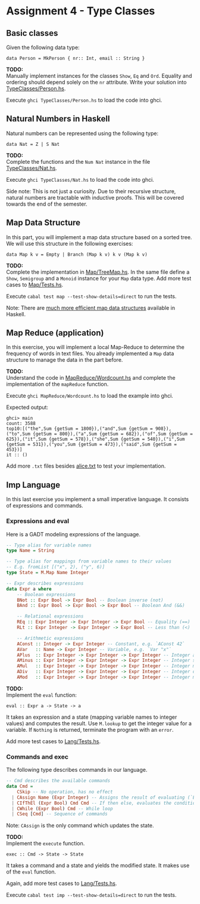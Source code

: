 # Assignment 4 - Type Classes

## Basic classes
Given the following data type:

`data Person = MkPerson { nr:: Int, email :: String }`

**TODO:**\
Manually implement instances for the classes `Show`, `Eq` and `Ord`. Equality and ordering should depend solely on the `nr` attribute. Write your solution into [TypeClasses/Person.hs](./TypeClasses/Person.hs).


Execute `ghci TypeClasses/Person.hs` to load the code into ghci.


## Natural Numbers in Haskell

Natural numbers can be represented using the following type:

`data Nat = Z | S Nat`

**TODO:**\
Complete the functions and the `Num Nat` instance in the file [TypeClasses/Nat.hs](./TypeClasses/Nat.hs).

Execute `ghci TypeClasses/Nat.hs` to load the code into ghci.

Side note: This is not just a curiosity. Due to their recursive structure, natural numbers are tractable with inductive proofs. This will be covered towards the end of the semester. 


## Map Data Structure
In this part, you will implement a map data structure based on a sorted tree.
We will use this structure in the following exercises:

`data Map k v = Empty | Branch (Map k v) k v (Map k v)`

**TODO:**\
Complete the implementation in [Map/TreeMap.hs](./Map/TreeMap.hs). In the same file define a 
`Show`, `Semigroup` and a `Monoid` instance for your `Map` data type. Add more test cases to [Map/Tests.hs](./Map/Tests.hs).

Execute `cabal test map --test-show-details=direct` to run the tests.

Note: There are [much more efficient map data structures](https://hackage.haskell.org/package/containers-0.7/docs/Data-Map-Strict.html) available in Haskell.


## Map Reduce (application)
In this exercise, you will implement a local Map-Reduce to determine the frequency of words in text files. You already implemented a `Map` data structure to manage the data in the part before.

**TODO:**\
Understand the code in [MapReduce/Wordcount.hs](./MapReduce/Wordcount.hs) and complete the implementation of the `mapReduce` function.

Execute `ghci MapReduce/Wordcount.hs` to load the example into ghci.

Expected output:
```
ghci> main
count: 3588
top10:[("the",Sum {getSum = 1800}),("and",Sum {getSum = 908}),("to",Sum {getSum = 800}),("a",Sum {getSum = 682}),("of",Sum {getSum = 625}),("it",Sum {getSum = 578}),("she",Sum {getSum = 540}),("i",Sum {getSum = 531}),("you",Sum {getSum = 473}),("said",Sum {getSum = 453})]
it :: ()
```

Add more `.txt` files besides [alice.txt](./alice.txt) to test your implementation.

## Imp Language
In this last exercise you implement a small imperative language. It consists of expressions and commands. 

### Expressions and eval
Here is a GADT modeling expressions of the language.

```haskell
-- Type alias for variable names
type Name = String

-- Type alias for mappings from variable names to their values
-- E.g. fromList [("x", 2), ("y", 6)]
type State = M.Map Name Integer

-- Expr describes expressions
data Expr a where
    -- Boolean expressions
    BNot :: Expr Bool -> Expr Bool -- Boolean inverse (not)
    BAnd :: Expr Bool -> Expr Bool -> Expr Bool -- Boolean And (&&)

    -- Relational expressions
    REq :: Expr Integer -> Expr Integer -> Expr Bool -- Equality (==)
    RLt :: Expr Integer -> Expr Integer -> Expr Bool -- Less than (<)

    -- Arithmetic expressions
    AConst :: Integer -> Expr Integer -- Constant, e.g. `AConst 42`
    AVar   :: Name -> Expr Integer -- Variable, e.g. `Var "x"`
    APlus  :: Expr Integer -> Expr Integer -> Expr Integer -- Integer addition (+)
    AMinus :: Expr Integer -> Expr Integer -> Expr Integer -- Integer subtraction (-)
    AMul   :: Expr Integer -> Expr Integer -> Expr Integer -- Integer multiplication (*)
    ADiv   :: Expr Integer -> Expr Integer -> Expr Integer -- Integer division `div`
    AMod   :: Expr Integer -> Expr Integer -> Expr Integer -- Integer modulus `mod`
```

**TODO:**\
Implement the `eval` function:

`eval :: Expr a -> State -> a`

It takes an expression and a state (mapping variable names to integer values) and computes the result.
Use `M.lookup` to get the integer value for a variable. If `Nothing` is returned, terminate the program with an `error`.

Add more test cases to [Lang/Tests.hs](./Lang/Tests.hs).

### Commands and exec

The following type describes commands in our language. 

```haskell
-- Cmd describes the available commands
data Cmd = 
    CSkip -- No operation, has no effect
  | CAssign Name (Expr Integer) -- Assigns the result of evaluating (`Expr Integer`) to the variable `Name`
  | CIfThEl (Expr Bool) Cmd Cmd -- If then else, evaluates the condition and depending on the result executes the first Cmd (then branch) or the second (else branch)
  | CWhile (Expr Bool) Cmd -- While loop
  | CSeq [Cmd] -- Sequence of commands
```

Note: `CAssign` is the only command which updates the state.

**TODO:**\
Implement the `execute` function. 

`exec :: Cmd -> State -> State`

It takes a command and a state and yields the modified state. It makes use of the `eval` function.

Again, add more test cases to [Lang/Tests.hs](./Lang/Tests.hs).

Execute `cabal test imp --test-show-details=direct` to run the tests.
